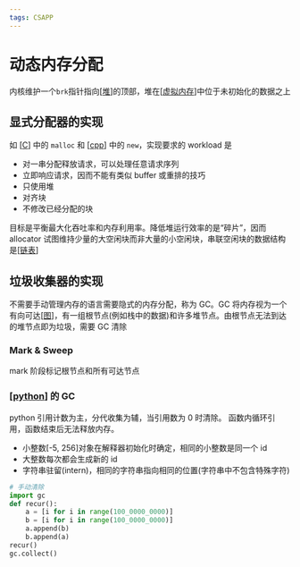 ```yaml
---
tags: CSAPP
---
```


# 动态内存分配

内核维护一个`brk`指针指向[[堆]]的顶部，堆在[[虚拟内存]]中位于未初始化的数据之上

## 显式分配器的实现

如 [[C]] 中的 `malloc` 和 [[cpp]] 中的 `new`，实现要求的 workload 是

- 对一串分配释放请求，可以处理任意请求序列
- 立即响应请求，因而不能有类似 buffer 或重排的技巧
- 只使用堆
- 对齐块
- 不修改已经分配的块

目标是平衡最大化吞吐率和内存利用率。降低堆运行效率的是“碎片”，因而 allocator 试图维持少量的大空闲块而非大量的小空闲块，串联空闲块的数据结构是[[链表]]

## 垃圾收集器的实现

不需要手动管理内存的语言需要隐式的内存分配，称为 GC。GC 将内存视为一个有向可达[[图]]，有一组根节点(例如栈中的数据)和许多堆节点。由根节点无法到达的堆节点即为垃圾，需要 GC 清除

### Mark & Sweep

mark 阶段标记根节点和所有可达节点

### [[python]] 的 GC

python 引用计数为主，分代收集为辅，当引用数为 0 时清除。
函数内循环引用，函数结束后无法释放内存。

- 小整数[-5, 256]对象在解释器初始化时确定，相同的小整数是同一个 id
- 大整数每次都会生成新的 id
- 字符串驻留(intern)，相同的字符串指向相同的位置(字符串中不包含特殊字符)

```python
# 手动清除
import gc
def recur():
    a = [i for i in range(100_0000_0000)]
    b = [i for i in range(100_0000_0000)]
    a.append(b)
    b.append(a)
recur()
gc.collect()
```

[//begin]: # "Autogenerated link references for markdown compatibility"
[堆]: ../../algorithm/data_structure/堆.md "堆"
[虚拟内存]: 虚拟内存.md "虚拟内存"
[C]: ../../cpp/C.md "C"
[cpp]: ../../cpp/cpp.md "Cpp"
[链表]: ../../algorithm/data_structure/链表.md "链表"
[图]: ../../algorithm/data_structure/图.md "图"
[python]: ../../python/python.md "python"
[//end]: # "Autogenerated link references"
